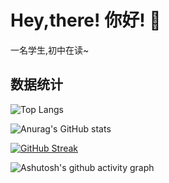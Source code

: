 # Hey,there! 你好! :wave:

一名学生,初中在读~

## 数据统计
![Top Langs](https://github-readme-stats.vercel.app/api/top-langs/?username=zzyh1145&theme=dark&locale=cn)

![Anurag's GitHub stats](https://github-readme-stats.vercel.app/api?username=zzyh1145&show_icons=true&theme=dark&locale=cn&icon_color=FFFFFF) 

[![GitHub Streak](https://streak-stats.demolab.com?user=zzyh1145&theme=dark&hide_border=false%C2%A0%E9%94%99%E8%AF%AF%E7%9A%84&locale=zh_Hans&date_format=%5BY%20%5DM%20j)](https://git.io/streak-stats)

![Ashutosh's github activity graph](https://github-readme-activity-graph.vercel.app/graph?username=zzyh1145&theme=high-contrast)
